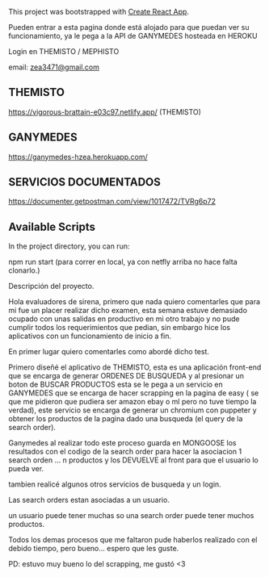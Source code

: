 This project was bootstrapped with [Create React App](https://github.com/facebook/create-react-app).

Pueden entrar a esta pagina donde está alojado para que puedan ver su funcionamiento, ya le pega a la API de GANYMEDES hosteada en HEROKU

Login en THEMISTO / MEPHISTO

email: zea3471@gmail.com 

## THEMISTO

https://vigorous-brattain-e03c97.netlify.app/ (THEMISTO)

## GANYMEDES

https://ganymedes-hzea.herokuapp.com/

## SERVICIOS DOCUMENTADOS

https://documenter.getpostman.com/view/1017472/TVRg6p72

## Available Scripts

In the project directory, you can run:

npm run start (para correr en local, ya con netfly arriba no hace falta clonarlo.)


Descripción del proyecto.

Hola evaluadores de sirena, primero que nada quiero comentarles que para mi fue un placer realizar dicho examen, esta semana estuve demasiado ocupado con unas salidas en productivo en mi otro trabajo y no pude cumplir todos los requerimientos que pedian, sin embargo hice los aplicativos con un funcionamiento de inicio a fin.

En primer lugar quiero comentarles como abordé dicho test.

Primero diseñé el aplicativo de THEMISTO, esta es una aplicación front-end que se encarga de generar ORDENES DE BUSQUEDA y al presionar un boton de BUSCAR PRODUCTOS esta se le pega a un servicio en GANYMEDES que se encarga de hacer scrapping en la pagina de easy ( se que me pidieron que pudiera ser amazon ebay o ml pero no tuve tiempo la verdad), este servicio se encarga de generar un chromium con puppeter y obtener los productos de la pagina dado una busqueda (el query de la search order).

Ganymedes al realizar todo este proceso guarda en MONGOOSE los resultados con el codigo de la search order para hacer la asociacion 1 search orden ... n productos y los DEVUELVE al front para que el usuario lo pueda ver.

tambien realicé algunos otros servicios de busqueda y un login.

Las search orders estan asociadas a un usuario.

un usuario puede tener muchas so
una search order puede tener muchos productos.


Todos los demas procesos que me faltaron pude haberlos realizado con el debido tiempo, pero bueno... espero que les guste.


PD: estuvo muy bueno lo del scrapping, me gustó <3



